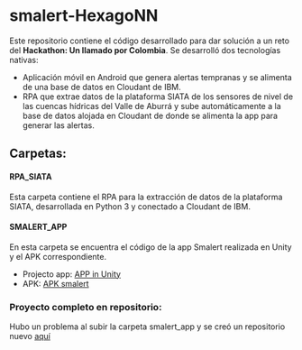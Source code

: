 # smalert-HexagoNN

Este repositorio contiene el código desarrollado para dar solución a un reto del **Hackathon: Un llamado por Colombia**. Se desarrolló dos tecnologías nativas:

+ Aplicación móvil en Android que genera alertas tempranas y se alimenta de una base de datos en Cloudant de IBM.
+ RPA que extrae datos de la plataforma SIATA de los sensores de nivel de las cuencas hídricas del Valle de Aburrá y sube automáticamente a la base de datos alojada en Cloudant de donde se alimenta la app para generar las alertas.

## Carpetas:

#### RPA_SIATA
Esta carpeta contiene el RPA para la extracción de datos de la plataforma SIATA, desarrollada en Python 3 y conectado a Cloudant de IBM.

#### SMALERT_APP
En esta carpeta se encuentra el código de la app Smalert realizada en Unity y el APK correspondiente.
+ Projecto app: [APP in Unity](https://drive.google.com/open?id=16J2fuzifWjEX7CBqTSXK8_by2AchcA1B)
+ APK: [APK smalert](https://drive.google.com/open?id=1eLjI-fzqpLK6qlrRCzxl1ByK_EVe7BQm)


### Proyecto completo en repositorio:
Hubo un problema al subir la carpeta smalert_app y se creó un repositorio nuevo [aquí](https://github.com/Rexcoco/SMALERT-Repository)
